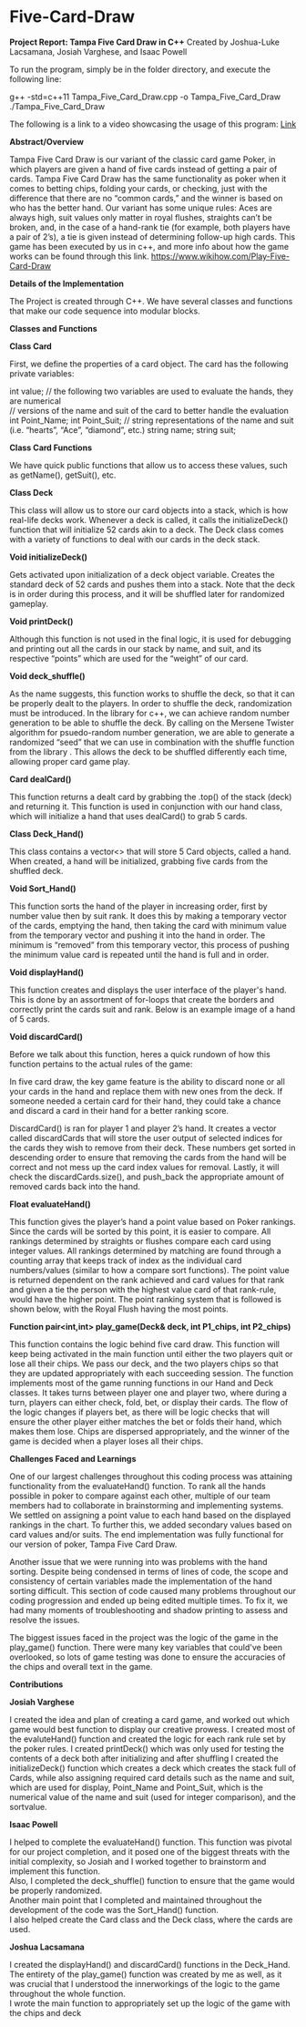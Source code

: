 # Five-Card-Draw
**Project Report: Tampa Five Card Draw in C++** 
Created by Joshua-Luke Lacsamana, Josiah Varghese, and Isaac Powell 

To run the program, simply be in the folder directory, and execute the following line:

g++ -std=c++11 Tampa_Five_Card_Draw.cpp -o Tampa_Five_Card_Draw
./Tampa_Five_Card_Draw

The following is a link to a video showcasing the usage of this program:
[Link](https://youtu.be/kQLf0QnO62A)

**Abstract/Overview**

Tampa Five Card Draw is our variant of the classic card game Poker, in which players are given a hand of five cards instead of getting a pair of cards. Tampa Five Card Draw has the same functionality as poker when it comes to betting chips, folding your cards, or checking, just with the difference that there are no “common cards,” and the winner is based on who has the better hand. Our variant has some unique rules: Aces are always high, suit values only matter in royal flushes, straights can’t be broken, and, in the case of a hand-rank tie (for example, both players have a pair of 2’s), a tie is given instead of determining follow-up high cards. This game has been executed by us in c++, and more info about how the game works can be found through this link. https://www.wikihow.com/Play-Five-Card-Draw 

**Details of the Implementation** 

The Project is created through C++. We have several classes and functions that make our code sequence into modular blocks.  

**Classes and Functions** 

__Class Card__ 

First, we define the properties of a card object. The card has the following private variables: 

int value; 
// the following two variables are used to evaluate the hands, they are numerical  
// versions of the name and suit of the card to better handle the evaluation 
int Point_Name; 
int Point_Suit; 
// string representations of the name and suit (i.e. “hearts”, “Ace”, “diamond”, etc.) 
string name; 
string suit; 

__Class Card Functions__ 

We have quick public functions that allow us to access these values, such as getName(), getSuit(), etc. 
 

__Class Deck__ 

This class will allow us to store our card objects into a stack, which is how real-life decks work. Whenever a deck is called, it calls the initializeDeck() function that will initialize 52 cards akin to a deck. The Deck class comes with a variety of functions to deal with our cards in the deck stack. 

 

__Void initializeDeck()__ 

Gets activated upon initialization of a deck object variable. Creates the standard deck of 52 cards and pushes them into a stack. Note that the deck is in order during this process, and it will be shuffled later for randomized gameplay. 

 
__Void printDeck()__ 

Although this function is not used in the final logic, it is used for debugging and printing out all the cards in our stack by name, and suit, and its respective “points” which are used for the “weight” of our card. 


__Void deck_shuffle()__ 

As the name suggests, this function works to shuffle the deck, so that it can be properly dealt to the players. In order to shuffle the deck, randomization must be introduced. In the <random> library for c++, we can achieve random number generation to be able to shuffle the deck. By calling on the Mersene Twister algorithm for psuedo-random number generation, we are able to generate a randomized “seed” that we can use in combination with the shuffle function from the library <algorithm>. This allows the deck to be shuffled differently each time, allowing proper card game play. 


__Card dealCard()__ 

This function returns a dealt card by grabbing the .top() of the stack (deck) and returning it. This function is used in conjunction with our hand class, which will initialize a hand that uses dealCard() to grab 5 cards.  

 
__Class Deck_Hand()__ 

This class contains a vector<> that will store 5 Card objects, called a hand. When created, a hand will be initialized, grabbing five cards from the shuffled deck.  

__Void Sort_Hand()__


This function sorts the hand of the player in increasing order, first by number value then by suit rank. It does this by making a temporary vector of the cards, emptying the hand, then taking the card with minimum value from the temporary vector and pushing it into the hand in order. The minimum is “removed” from this temporary vector, this process of pushing the minimum value card is repeated until the hand is full and in order. 


__Void displayHand()__ 

This function creates and displays the user interface of the player's hand. This is done by an assortment of for-loops that create the borders and correctly print the cards suit and rank. Below is an example image of a hand of 5 cards. 

 
__Void discardCard()__ 

Before we talk about this function, heres a quick rundown of how this function pertains to the actual rules of the game: 

In five card draw, the key game feature is the ability to discard none or all your cards in the hand and replace them with new ones from the deck. If someone needed a certain card for their hand, they could take a chance and discard a card in their hand for a better ranking score. 

DiscardCard() is ran for player 1 and player 2’s hand. It creates a vector called discardCards that will store the user output of selected indices for the cards they wish to remove from their deck. These numbers get sorted in descending order to ensure that removing the cards from the hand will be correct and not mess up the card index values for removal. Lastly, it will check the discardCards.size(), and push_back the appropriate amount of removed cards back into the hand. 

__Float evaluateHand()__ 


This function gives the player’s hand a point value based on Poker rankings. Since the cards will be sorted by this point, it is easier to compare. All rankings determined by straights or flushes compare each card using integer values. All rankings determined by matching are found through a counting array that keeps track of index as the individual card numbers/values (similar to how a compare sort functions). The point value is returned dependent on the rank achieved and card values for that rank and given a tie the person with the highest value card of that rank-rule, would have the higher point. The point ranking system that is followed is shown below, with the Royal Flush having the most points. 

 
__Function pair<int,int> play_game(Deck& deck, int P1_chips, int P2_chips)__ 

This function contains the logic behind five card draw. This function will keep being activated in the main function until either the two players quit or lose all their chips. We pass our deck, and the two players chips so that they are updated appropriately with each succeeding session. The function implements most of the game running functions in our Hand and Deck classes. It takes turns between player one and player two, where during a turn, players can either check, fold, bet, or display their cards. The flow of the logic changes if players bet, as there will be logic checks that will ensure the other player either matches the bet or folds their hand, which makes them lose. Chips are dispersed appropriately, and the winner of the game is decided when a player loses all their chips. 

 

**Challenges Faced and Learnings** 
  

One of our largest challenges throughout this coding process was attaining functionality from the evaluateHand() function. To rank all the hands possible in poker to compare against each other, multiple of our team members had to collaborate in brainstorming and implementing systems. We settled on assigning a point value to each hand based on the displayed rankings in the chart. To further this, we added secondary values based on card values and/or suits. The end implementation was fully functional for our version of poker, Tampa Five Card Draw. 

Another issue that we were running into was problems with the hand sorting. Despite being condensed in terms of lines of code, the scope and consistency of certain variables made the implementation of the hand sorting difficult. This section of code caused many problems throughout our coding progression and ended up being edited multiple times. To fix it, we had many moments of troubleshooting and shadow printing to assess and resolve the issues. 

The biggest issues faced in the project was the logic of the game in the play_game() function. There were many key variables that could've been overlooked, so lots of game testing was done to ensure the accuracies of the chips and overall text in the game. 

**Contributions** 

__Josiah Varghese__ 

I created the idea and plan of creating a card game, and worked out which game would best function to display our creative prowess. 
I created most of the evaluteHand() function and created the logic for each rank rule set by the poker rules. 
I created printDeck() which was only used for testing the contents of a deck both after initializing and after shuffling 
I created the initializeDeck() function which creates a deck which creates the stack full of Cards, while also assigning required card details such as the name and suit, which are used for display, Point_Name and Point_Suit, which is the numerical value of the name and suit (used for integer comparison), and the sortvalue. 

__Isaac Powell__ 

I helped to complete the evaluateHand() function. This function was pivotal for our project completion, and it posed one of the biggest threats with the initial complexity, so Josiah and I worked together to brainstorm and implement this function.  
Also, I completed the deck_shuffle() function to ensure that the game would be properly randomized.  
Another main point that I completed and maintained throughout the development of the code was the Sort_Hand() function.  
I also helped create the Card class and the Deck class, where the cards are used. 

__Joshua Lacsamana__ 

I created the displayHand() and discardCard() functions in the Deck_Hand.  
The entirety of the play_game() function was created by me as well, as it was crucial that I understood the innerworkings of the logic to the game throughout the whole function.  
I wrote the main function to appropriately set up the logic of the game with the chips and deck 

 
